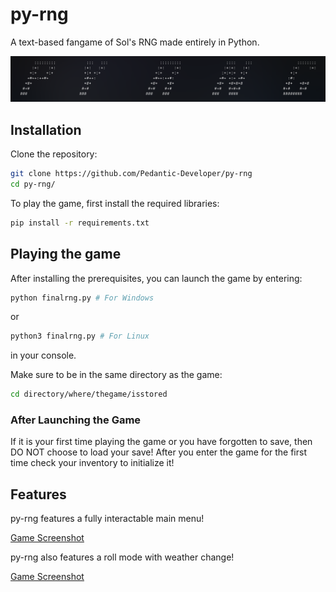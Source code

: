 # py-rng
A text-based fangame of Sol's RNG made entirely in Python.

![Game Screenshot](/screenshots/py-rng.png)


## Installation
Clone the repository:
 ```bash
 git clone https://github.com/Pedantic-Developer/py-rng
 cd py-rng/
   ```

To play the game, first install the required libraries:

```bash
pip install -r requirements.txt
```

## Playing the game
After installing the prerequisites, you can launch the game by entering:
```bash
python finalrng.py # For Windows
```
or 

```bash
python3 finalrng.py # For Linux
```
in your console.

Make sure to be in the same directory as the game:
```bash
cd directory/where/thegame/isstored
```

### After Launching the Game

If it is your first time playing the game or you have forgotten to save, then DO NOT choose to load your save!
After you enter the game for the first time check your inventory to initialize it!

## Features

py-rng features a fully interactable main menu!

[Game Screenshot](/screenshots/mainmenu.png)


py-rng also  features a roll mode with weather change!

[Game Screenshot](/screenshots/roll.png)
